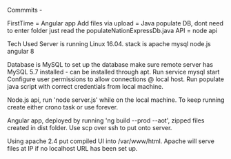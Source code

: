 Commmits - 

FirstTime = Angular app
Add files via upload = Java populate DB, dont need to enter folder just read the populateNationExpressDb.java
API = node api


Tech Used
Server is running Linux 16.04. stack is apache mysql node.js angular 8

Database is MySQL to set up the database make sure remote server has MySQL 5.7 installed - can be installed through apt.
Run service mysql start
Configure user permissions to allow connections @ local host. Run populate java script with correct credentials from local machine.  

Node.js api, run 'node server.js' while on the local machine. To keep running create either crono task or use forever.

Angular app, deployed by running 'ng build --prod --aot', zipped files created in dist folder. Use scp over ssh to put onto server.

Using apache 2.4 put compiled UI into /var/www/html. Apache will serve files at IP if no localhost URL has been set up. 


